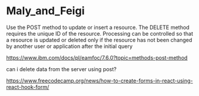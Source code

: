 # Maly_and_Feigi



Use the POST method to update or insert a resource. The DELETE method requires the unique ID of the resource. Processing can be controlled so that a resource is updated or deleted only if the resource has not been changed by another user or application after the initial query



https://www.ibm.com/docs/pl/eamfoc/7.6.0?topic=methods-post-method

can i delete data from the server using post?




https://www.freecodecamp.org/news/how-to-create-forms-in-react-using-react-hook-form/
